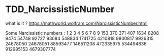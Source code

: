# TDD_NarcissisticNumber

what is it ? https://mathworld.wolfram.com/NarcissisticNumber.html

Some Narcissistic numbers :
1
2
3
4
5
6
7
8
9
153
370
371
407
1634
8208
9474
54748
92727
93084
548834
1741725
4210818
9800817
9926315
24678050
24678051
88593477
146511208
472335975
534494836
912985153
4679307774
